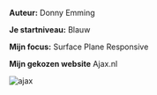 **Auteur:**
Donny Emming

**Je startniveau:**
Blauw

**Mijn focus:**
Surface Plane
Responsive

**Mijn gekozen website**
Ajax.nl

![ajax](https://user-images.githubusercontent.com/112881062/192731706-32db9ba2-38ac-430c-9ff7-d13b43c525e1.PNG)

